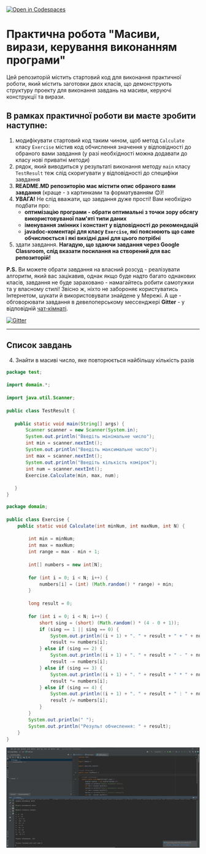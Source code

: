 [![Open in Codespaces](https://classroom.github.com/assets/launch-codespace-f4981d0f882b2a3f0472912d15f9806d57e124e0fc890972558857b51b24a6f9.svg)](https://classroom.github.com/open-in-codespaces?assignment_repo_id=10196756)
# Практична робота "Масиви, вирази, керування виконанням програми"

Цей репозиторій містить стартовий код для виконання практичної роботи, який містить заготовки двох класів, що демонструють структуру проекту для виконання завдань на масиви, керуючі конструкції та вирази.

## В рамках практичної роботи ви маєте зробити наступне:
1. модифікувати стартовий код таким чином, щоб метод ```Calculate``` класу ```Exercise``` містив код обчислення значення у відповідності до обраного вами завдання (у разі необхідності можна додавати до класу нові приватні методи)
2. рядок, який виводиться у результаті виконання методу ```main``` класу ```TestResult``` теж слід скоригувати у відповідності до специфіки завдання
3. **README.MD репозиторію має містити опис обраного вами завдання** (краще - з картинками та форматуванням :blush:)!
4. **УВАГА!** Не слід вважати, що завдання дуже прості! Вам необхідно подбати про:
    * **оптимізацію програми - обрати оптимальні з точки зору обсягу використовуваної пам'яті типи даних**
    * **іменування змінних і констант у відповідності до рекомендацій**
    * **javadoc-коментарі для класу ```Exercise```, які пояснюють що саме обчислюється і які вихідні дані для цього потрібні**
5. здати завдання. **Нагадую, що здаючи завдання через Google Classroom, слід вказати посилання на створений для вас репозиторій!**

**P.S.** Ви можете обрати завдання на власний розсуд - реалізувати алгоритм, який вас зацікавив, однак якщо буде надто багато однакових класів, завдання не буде зараховано - намагайтесь робити самотужки та у власному стилі! Звісно ж, ніхто не забороняє користуватись Інтернетом, шукати й використовувати знайдене у Мережі. А ще - обговорювати завдання в девелоперському мессенджері **Gitter** - у відповідній [чат-кімнаті](https://gitter.im/PPC-SE-2020/OOP?utm_source=share-link&utm_medium=link&utm_campaign=share-link).

[![Gitter](https://badges.gitter.im/PPC-SE-2020/OOP.svg)](https://gitter.im/PPC-SE-2020/OOP?utm_source=badge&utm_medium=badge&utm_campaign=pr-badge)

----

## Список завдань
4. Знайти в масиві число, яке повторюється найбільшу кількість разів

 ```java
package test;

import domain.*;

import java.util.Scanner;

public class TestResult {

    public static void main(String[] args) {
        Scanner scanner = new Scanner(System.in);
        System.out.println("Введіть мінімальне число");
        int min = scanner.nextInt();
        System.out.println("Введіть максимальне число");
        int max = scanner.nextInt();
        System.out.println("Введіть кількість комірок");
        int num = scanner.nextInt();
        Exercise.Calculate(min, max, num);

    }
}
```
```java
package domain;

public class Exercise {
    public static void Calculate(int minNum, int maxNum, int N) {

        int min = minNum;
        int max = maxNum;
        int range = max - min + 1;

        int[] numbers = new int[N];

        for (int i = 0; i < N; i++) {
            numbers[i] = (int) (Math.random() * range) + min;
        }

        long result = 0;

        for (int i = 0; i < N; i++) {
            short sing = (short) (Math.random() * (4 - 0 + 1));
            if (sing == 1 || sing == 0) {
                System.out.println((i + 1) + ". " + result + " + " + numbers[i]);
                result += numbers[i];
            } else if (sing == 2) {
                System.out.println((i + 1) + ". " + result + " - " + numbers[i]);
                result -= numbers[i];
            } else if (sing == 3) {
                System.out.println((i + 1) + ". " + result + " * " + numbers[i]);
                result *= numbers[i];
            } else if (sing == 4) {
                System.out.println((i + 1) + ". " + result + " : " + numbers[i]);
                result /= numbers[i];
            }
        }
        System.out.println(" ");
        System.out.println("Результ обчислення: " + result);
    }
}
```
![img.png](img.png)

